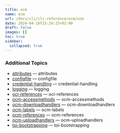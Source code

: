 ```yaml
---
title: ocm
name: ocm
url: /docs/cli/cli-reference/ocm/ocm
date: 2024-04-16T15:24:23+02:00
draft: false
images: []
toc: true
sidebar:
  collapsed: true
---
```

### Additional Topics
* [attributes](/docs/cli/cli-reference/ocm/attributes)	 &mdash; attributes
* [configfile](/docs/cli/cli-reference/ocm/configfile)	 &mdash; configfile
* [credential-handling](/docs/cli/cli-reference/ocm/credential-handling)	 &mdash; credential-handling
* [logging](/docs/cli/cli-reference/ocm/logging)	 &mdash; logging
* [oci-references](/docs/cli/cli-reference/ocm/oci-references)	 &mdash; oci-references
* [ocm-accessmethods](/docs/cli/cli-reference/ocm/ocm-accessmethods)	 &mdash; ocm-accessmethods
* [ocm-downloadhandlers](/docs/cli/cli-reference/ocm/ocm-downloadhandlers)	 &mdash; ocm-downloadhandlers
* [ocm-labels](/docs/cli/cli-reference/ocm/ocm-labels)	 &mdash; ocm-labels
* [ocm-references](/docs/cli/cli-reference/ocm/ocm-references)	 &mdash; ocm-references
* [ocm-uploadhandlers](/docs/cli/cli-reference/ocm/ocm-uploadhandlers)	 &mdash; ocm-uploadhandlers
* [toi-bootstrapping](/docs/cli/cli-reference/ocm/toi-bootstrapping)	 &mdash; toi-bootstrapping

